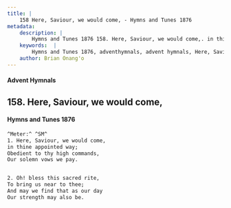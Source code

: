 ```yaml
---
title: |
    158 Here, Saviour, we would come, - Hymns and Tunes 1876
metadata:
    description: |
        Hymns and Tunes 1876 158. Here, Saviour, we would come,. in thine appointed way; Obedient to thy high commands, Our solemn vows we pay. 
    keywords:  |
        Hymns and Tunes 1876, adventhymnals, advent hymnals, Here, Saviour, we would come,, in thine appointed way;, 
    author: Brian Onang'o
---
```


#### Advent Hymnals
## 158. Here, Saviour, we would come,
####  Hymns and Tunes 1876

```txt
^Meter:^ ^SM^
1. Here, Saviour, we would come,
in thine appointed way;
Obedient to thy high commands,
Our solemn vows we pay.


2. Oh! bless this sacred rite,
To bring us near to thee;
And may we find that as our day
Our strength may also be.
```